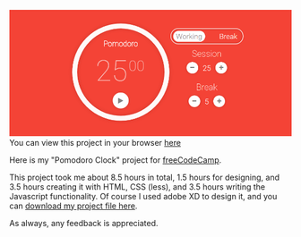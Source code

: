 ![preview](https://github.com/BrandonBahret/PomodoroClock/blob/master/PomodoroClock.gif)
You can view this project in your browser [here](https://brandonbahret.github.io/PomodoroClock)

 Here is my "Pomodoro Clock" project for [freeCodeCamp](https://www.freecodecamp.com/challenges/build-a-pomodoro-clock).

This project took me about 8.5 hours in total, 1.5 hours for designing, and 3.5 hours creating it with HTML, CSS (less), and 3.5 hours writing the Javascript functionality. Of course I used adobe XD to design it, and you can [download my project file here](https://drive.google.com/open?id=0B7ArzBuNX7W9aGt5OUg0eEo3WDA).

As always, any feedback is appreciated.
